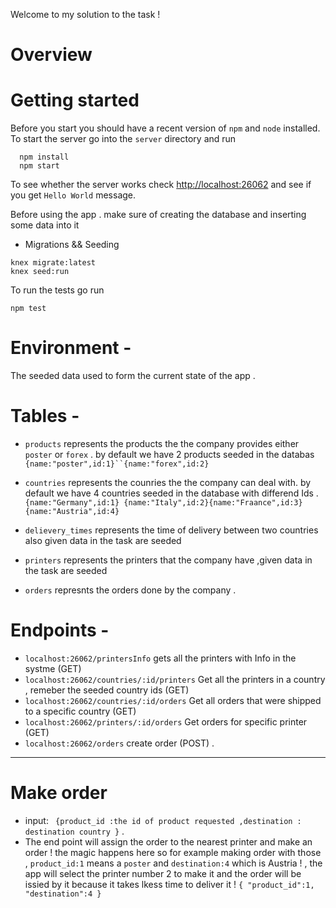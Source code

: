 Welcome to my solution to the task !


# Overview

# Getting started
Before you start you should have a recent version of `npm` and `node`
installed.
To start the server go into the `server` directory and run
```
  npm install
  npm start
```
To see whether the server works check <http://localhost:26062> and see if you
get `Hello World` message.

Before using the app . make sure of creating the database and inserting some data into it 
- Migrations && Seeding 
```
knex migrate:latest
knex seed:run
```
To run the tests go run
```
npm test
```

# Environment -
The seeded data used to form the current state of the app . 

# Tables -
- `products` represents the products the the company provides either `poster` or `forex` . 
by default we have 2 products seeded in the databas `{name:"poster",id:1}``{name:"forex",id:2}`
- `countries` represents the counries the the company can deal with.
by default we have 4 countries seeded in the database with differend Ids .`{name:"Germany",id:1}
{name:"Italy",id:2}{name:"Fraance",id:3}{name:"Austria",id:4}`

- `delievery_times` represents the time of delivery between two countries 
also given data in the task are seeded 

- `printers` represents the printers that the company have ,given data in the task are seeded 
- `orders` represnts the orders done by the company .
# Endpoints -

- `localhost:26062/printersInfo` gets all the printers with Info in the systme (GET)
- `localhost:26062/countries/:id/printers` Get all the printers in a country , remeber the seeded country ids (GET)
- `localhost:26062/countries/:id/orders` Get all orders that were shipped to a specific country (GET)
- `localhost:26062/printers/:id/orders` Get orders for specific printer (GET)
- `localhost:26062/orders` create order (POST) .
--------------------------------------------------------------------

 # Make order 
 - input: ` {product_id :the id of product requested ,destination : destination country }` .
 - The end point will assign the order  to the nearest printer and make an order ! the magic happens here 
 so for example making order with those , `product_id:1` means a `poster` and  `destination:4` which is Austria ! , 	the app will select the printer number 2 to make it and the order will be issied by it because it takes lkess time to 	   deliver it !
`{
	"product_id":1,
	"destination":4
}
`




